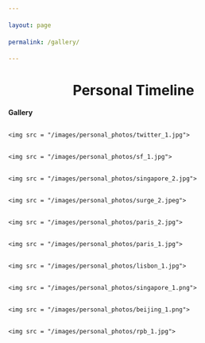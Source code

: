 ```yaml
---

layout: page

permalink: /gallery/

---
```



<h1 align="center">Personal Timeline</h1>

**Gallery**


<div class="row">

  <div class="column">

    <img src = "/images/personal_photos/twitter_1.jpg">

  </div>

  <div class="column">

    <img src = "/images/personal_photos/sf_1.jpg">

</div>

  <div class="column">

    <img src = "/images/personal_photos/singapore_2.jpg">

  </div>

  <div class="column">

    <img src = "/images/personal_photos/surge_2.jpeg">

  </div>

  <div class="column">

    <img src = "/images/personal_photos/paris_2.jpg">

</div>

  <div class="column">

    <img src = "/images/personal_photos/paris_1.jpg">

  </div>

  <div class="column">

    <img src = "/images/personal_photos/lisbon_1.jpg">

  </div>

  <div class="column">

    <img src = "/images/personal_photos/singapore_1.png">

</div>

<div class="column">

    <img src = "/images/personal_photos/beijing_1.png">

</div>

  <div class="column">

    <img src = "/images/personal_photos/rpb_1.jpg">

  </div>


</div>






